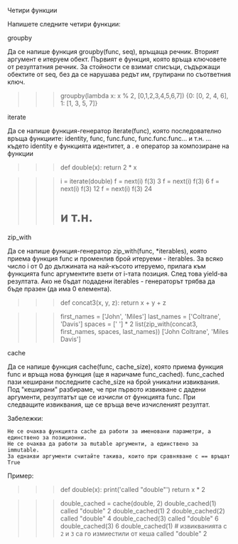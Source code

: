 Четири функции

Напишете следните четири функции:

groupby

Да се напише функция groupby(func, seq), връщаща речник. Вторият аргумент е итеруем обект.
Първият е функция, която връща ключовете от резултатния речник. За стойности се взимат списъци, съдържащи
обектите от seq, без да се нарушава редът им, групирани по съответния ключ.

>>> groupby(lambda x: x % 2, [0,1,2,3,4,5,6,7])
{0: [0, 2, 4, 6], 1: [1, 3, 5, 7]}

iterate

Да се напише функция-генератор iterate(func), която последователно връща функциите:
identity, func, func.func, func.func.func... и т.н.
... където identity е функцията идентитет, а . е оператор за композиране на функции

>>> def double(x):
        return 2 * x

>>> i = iterate(double)
>>> f = next(i)
>>> f(3)
3
>>> f = next(i)
>>> f(3)
6
>>> f = next(i)
>>> f(3)
12
>>> f = next(i)
>>> f(3)
24
>>> # и т.н.

zip_with

Да се напише функция-генератор zip_with(func, *iterables), която приема функция func и променлив брой
итеруеми - iterables. За всяко число i от 0 до дължината на най-късото итеруемо, прилага към функцията func
аргументите взети от i-тата позиция. След това yield-ва резултата. Ако не бъдат подадени iterables -
генераторът трябва да бъде празен (да има 0 елемента).

>>> def concat3(x, y, z):
        return x + y + z

>>> first_names = ['John', 'Miles']
>>> last_names = ['Coltrane', 'Davis']
>>> spaces = [' '] * 2
>>> list(zip_with(concat3, first_names, spaces, last_names))
['John Coltrane', 'Miles Davis']

cache

Да се напише функция cache(func, cache_size), която приема функция func и връща нова функция
(ще я наричаме func_cached). func_cached пази кеширани последните cache_size на брой уникални извиквания.
Под "кеширани" разбираме, че при първото извикване с дадени аргументи, резултатът ще се изчисли от
функцията func. При следващите извиквания, ще се връща вече изчисленият резултат.

Забележки:

    Не се очаква функцията cache да работи за именовани параметри, а единствено за позиционни.
    Не се очаква да работи за mutable аргументи, а единствено за immutable.
    За еднакви аргументи считайте такива, които при сравняване с == връщат True

Пример:

>>> def double(x):
        print('called "double"')
        return x * 2

>>> double_cached = cache(double, 2)
>>> double_cached(1)
called "double"
2
>>> double_cached(1)
2
>>> double_cached(2)
called "double"
4
>>> double_cached(3)
called "double"
6
>>> double_cached(3)
6
>>> double_cached(1) # извикванията с `2` и `3` са го измиестили от кеша
called "double"
2